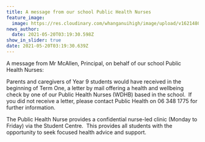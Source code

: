 ```yaml
---
title: A message from our school Public Health Nurses
feature_image:
  image: https://res.cloudinary.com/whanganuihigh/image/upload/v1621480916/News/health_nurses_1.jpg
news_author:
  date: 2021-05-20T03:19:30.598Z
show_in_slider: true
date: 2021-05-20T03:19:30.639Z
---
```

A message from Mr McAllen, Principal, on behalf of our school Public Health Nurses:

Parents and caregivers of Year 9 students would have received in the beginning of Term One, a letter by mail offering a health and wellbeing check by one of our Public Health Nurses (WDHB) based in the school.  If you did not receive a letter, please contact Public Health on 06 348 1775 for further information.

The Public Health Nurse provides a confidential nurse-led clinic (Monday to Friday) via the Student Centre.  This provides all students with the opportunity to seek focused health advice and support.
